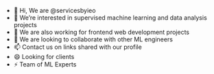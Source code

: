 - 👋 Hi, We are @servicesbyieo
- 👀 We’re interested in supervised machine learning and data analysis projects 
- 🌱 We are also working for frontend web development projects
- 💞️ We are looking to collaborate with other ML engineers 
- 📫 Contact us on links shared with our profile
- 😄 Looking for clients 
- ⚡ Team of ML Experts 

<!---
servicesbyieo/servicesbyieo is a ✨ special ✨ repository because its `README.md` (this file) appears on your GitHub profile.
You can click the Preview link to take a look at your changes.
--->

